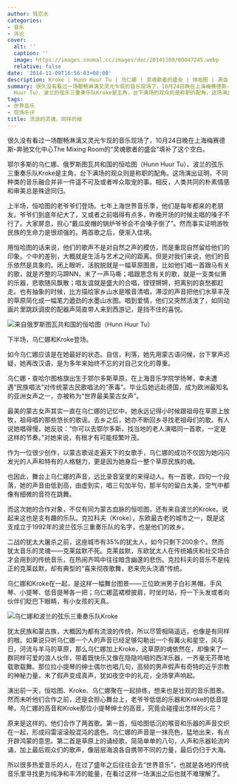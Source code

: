 ```yaml
---
author: 钱恋水
categories:
- 音乐
- 评论
cover:
  alt: ''
  caption: ''
  image: https://images.soomal.cc/images/doc/20141109/00047245.webp
  relative: false
date: '2014-11-09T16:56:03+08:00'
description: Kroke | Hunn Huur Tu | 乌仁娜 | 灵魂歌者的盛会 | 恒哈图 | 源自：东方早报 | 版权：转载 |  平均/总评分：10.00/10
summary: 很久没有看过一场酣畅淋漓又灵光乍现的音乐现场了，10月24日晚在上海梅赛德斯-奔驰文化中心The Mixing Room的“灵魂歌者的盛会”填补了这个空白。鄂尔多斯的乌仁娜、俄罗斯图瓦共和国的恒哈图（Hunn
  Huur Tu）、波兰的弦乐三重奏乐队Kroke是主角，台下满场的观众则是称职的配角。这场演出证明……
tags:
- 世界音乐
- 现场乐评
title: 流浪的灵魂，同样的根
---
```


很久没有看过一场酣畅淋漓又灵光乍现的音乐现场了，10月24日晚在上海梅赛德斯-奔驰文化中心The Mixing Room的“灵魂歌者的盛会”填补了这个空白。

鄂尔多斯的乌仁娜、俄罗斯图瓦共和国的恒哈图（Hunn Huur Tu）、波兰的弦乐三重奏乐队Kroke是主角，台下满场的观众则是称职的配角。这场演出证明，不同种类的音乐融合并非一件遥不可及或者哗众取宠的事。相反，人类共同的朴素情感和审美总是殊途同归。

上半场，恒哈图的老爷爷们登场。七年上海世界音乐季，他们是每年都来的老朋友。爷爷们到底年纪大了，又或者之前唱得有点多，昨晚开场的时候主唱的嗓子不行了。大家屏息，担心“戴瓜皮帽的锅炉爷爷会不会嗓子倒了”。然而事实证明游牧民族的生命力是很顽强的。两首歌之后，便渐入佳境。

用恒哈图的话来说，他们的歌声不是对自然之声的模仿，而是重现自然留给他们的印象。个中的差别，大概就是生活与艺术之间的距离。但是对我们来说，他们的音乐依然是具象的。闭上眼听，活脱脱就是一幅草原图景。比如他们唱一首跟马有关的歌，就是齐整的马蹄NN，末了一声马嘶；唱跟思念有关的歌，就是一支类似箫的乐器，悲歌随风飘散；唱友谊就是盛大的合唱，铿铿锵锵，把离别的哀愁都赶走。也有抽象的时候，比方描绘家乡山水是喉音清唱，滞涩的声音把他们水草丰茂的草原简化成一幅笔力遒劲的水墨山水图。唱到爱情，他们又突然活泼了，如同动画片里跳跃调皮的配器声简直带人来到西游记，是挡不住的喜悦。

![来自俄罗斯图瓦共和国的恒哈图（Hunn Huur Tu）](https://images.soomal.cc/images/doc/20141109/00047244.webp)





下半场，乌仁娜和Kroke登场。

如今乌仁娜应该是在她最好的状态。自信，利落，她先用蒙古语问候，台下掌声迟疑，她再改汉语，是为多年来始终不忘的对自己文化的尊重。

乌仁娜・查哈尔图格旗出生于鄂尔多斯草原，在上海音乐学院学扬琴，幸未遭遇“民族唱法”对传统蒙古民歌唱法的“荼毒”。毕业后她远赴德国，成为欧洲最知名的亚洲女声之一，亦被称为“世界最美蒙古女声”。

最美的蒙古女声其实一直在乌仁娜的记忆中。她永远记得小时候跟祖母在草原上放牧，祖母唱的那些悠长的歌谣。去乡之后，她亦不断回乡寻找老祖母们的歌。有人说她唱得慢，她反驳：“你可以去鄂尔多斯，找当地的老人演唱同一首歌，一定是这样的节奏。”对她来说，有根才有可能枝繁叶茂。

作为一位很少创作，以蒙古歌谣走遍天下的女歌手，乌仁娜的成功不仅因为她闪闪发光的人声和特有的人格魅力，更是因为她身后一整个草原民族的魂。

也因此，舞台上乌仁娜的声音，远比录音室里的来得动人。有一首歌，四句一个段落，她的声音由低到高，由虚到实，唱三句加半句，那半句的留白太美，空气中都像有细微的音符在跳舞。

而这次她的合作对象，不仅有同为蒙古血脉的恒哈图，还有来自波兰的Kroke。说起来这也是支有趣的乐队。克拉科夫（Kroke），东欧最古老的城市之一，既是这支成立于1992年的波兰弦乐三重奏乐队的名字，也是他们的故乡。

二战的犹太大屠杀之前，这座城市有35%的犹太人，如今只剩下200余个。然而犹太音乐的灵魂――克莱兹默不死。克莱兹默，东欧犹太人在传统婚庆和社交场合才会用到的传统音乐，在热闹齐鸣中往往暗含幽邃的悲伤。克拉科夫的音乐不是纯正的克莱兹默，却有典型的“喜来彻夜歌舞，悲来兜头浇酒”传统。

乌仁娜和Kroke在一起，是这样一幅舞台图景――三位欧洲男子白衫黑帽，手风琴、小提琴、低音提琴各一把；乌仁娜蓝裙橙披肩，时坐时站，捋一下头发或者向伙伴们眨巴下眼睛，有小女孩的天真。

![乌仁娜和波兰的弦乐三重奏乐队Kroke](https://images.soomal.cc/images/doc/20141109/00047245.webp)





犹太民族和蒙古族，大概因为都有流浪的传统，所以尽管相隔遥远，也像是有同样的根。如果说只听乌仁娜一个人的声音已经足够勾勒出一个有篝火和星空，风与日，河流与羊马的草原，那么乌仁娜加上Kroke，这草原的魂依然在，却像来了一群同样可爱的浪人伙伴，带着既快乐又像在隐隐呜咽的西洋乐器，一齐毫无芥蒂地载歌载舞。那位拉小提琴的绅士偶尔也唱几句，高频的男声假声有奇特的近乎宗教的神秘力量，末了假声变成真声，犹如夜空中的礼花，全场掌声响起。

演出前一天，恒哈图、Kroke、乌仁娜聚在一起排练，想来也是壮观的音乐图景。然而未听他们合作之前，还是会担心舞台上，老爷爷低低的乐器和Kroke的低音提琴，乌仁娜的高音和Kroke那位小提琴绅士的高音，究竟会碰撞出怎样的火花？

原来是这样的。他们合作了两首歌。第一首，恒哈图低沉的喉音和乐器的声音交织在一起，形成闷雷滚滚般混沌的底色。乌仁娜的声音是一抹亮色，猛地出来，有点开辟鸿蒙的意思。第二首是草原上的诵经歌，简简单单的八句，人声和乐器轮流吟诵，加上最后观众们的歌声，像层层海浪各自携带不同的力量，最后仍归于大海。

所以很多热爱音乐的人，在过了盛年之后往往会去“世界音乐”，也就是各地的传统音乐里寻找更为纯净和丰沛的能量，在看过这样一场演出之后也就不难理解了。